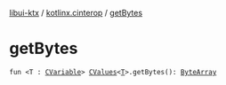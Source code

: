 [libui-ktx](../index.md) / [kotlinx.cinterop](index.md) / [getBytes](./get-bytes.md)

# getBytes

`fun <T : `[`CVariable`](-c-variable/index.md)`> `[`CValues`](-c-values/index.md)`<`[`T`](get-bytes.md#T)`>.getBytes(): `[`ByteArray`](https://kotlinlang.org/api/latest/jvm/stdlib/kotlin/-byte-array/index.html)